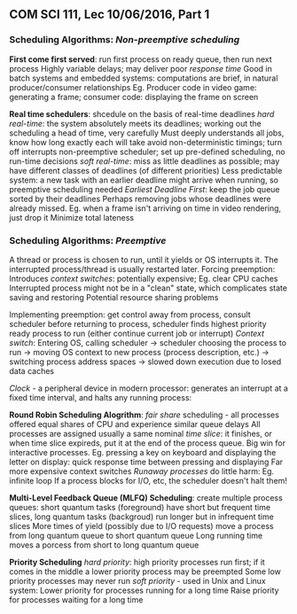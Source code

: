 ## COM SCI 111, Lec 10/06/2016, Part 1
### Scheduling Algorithms: *Non-preemptive scheduling*
**First come first served**: run first process on ready queue, then run next process
Highly variable delays; may deliver poor *response time*
Good in batch systems and embedded systems: computations are brief, in natural producer/consumer relationships
	Eg. Producer code in video game: generating a frame; consumer code: displaying the frame on screen

**Real time schedulers**: shcedule on the basis of real-time deadlines
*hard real-time*: the system absolutely meets its deadlines; working out the scheduling a head of time, very carefully
	Must deeply understands all jobs, know how long exactly each will take
	avoid non-deterministic timings; turn off interrupts
	non-preemptive scheduler; set up pre-defined scheduling, no run-time decisions
*soft real-time*: miss as little deadlines as possible; may have different classes of deadlines (of different priorities)
	Less predictable system: a new task with an earlier deadline might arrive when running, so preemptive scheduling needed
	*Earliest Deadline First*: keep the job queue sorted by their deadlines
		Perhaps removing jobs whose deadlines were already missed. Eg. when a frame isn't arriving on time in video rendering, just drop it
		Minimize total lateness

### Scheduling Algorithms: *Preemptive* 
A thread or process is chosen to run, until it yields or OS interrupts it. The interrupted process/thread is usually restarted later.
Forcing preemption:
	Introduces *context switches*: potentially expensive; Eg. clear CPU caches
	Interrupted process might not be in a "clean" state, which complicates state saving and restoring 
	Potential resource sharing problems

Implementing preemption: get control away from process, consult scheduler before returning to process, scheduler finds highest priority ready process to run (either continue current job or interrupt)
*Context switch*: Entering OS, calling scheduler -> scheduler choosing the process to run -> moving OS context to new process (process description, etc.) -> switching process address spaces -> slowed down execution due to losed data caches

*Clock* - a peripheral device in modern processor: generates an interrupt at a fixed time interval, and halts any running process: 

**Round Robin Scheduling Alogrithm**: *fair share* scheduling - all processes offered equal shares of CPU and experience similar queue delays
All processes are assigned usually a same nominal *time slice*: it finishes, or when time slice expireds, put it at the end of the process queue.
	Big win for interactive processes. Eg. pressing a key on keyboard and displaying the letter on display: quick response time between pressing and displaying
	Far more expensive context switches
	*Runaway processes* do little harm: Eg. infinite loop
If a process blocks for I/O, etc, the scheduler doesn't halt them!

**Multi-Level Feedback Queue (MLFQ) Scheduling**: create multiple process queues: short quantum tasks (foreground) have short but frequent time slices, long quantum tasks (backgroud) run longer but in infrequent time slices
	More times of yield (possibly due to I/O requests) move a process from long quantum queue to short quantum queue
	Long running time moves a porcess from short to long quantum queue

**Priority Scheduling**
*hard priority*: high priority processes run first; if it comes in the middle a lower priority process may be preempted
	Some low priority processes may never run
*soft priority* - used in Unix and Linux system: 
	Lower priority for processes running for a long time
	Raise priority for processes waiting for a long time
